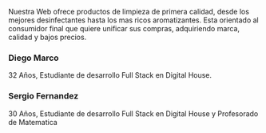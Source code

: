 Nuestra Web ofrece productos de limpieza de primera calidad, desde los mejores desinfectantes hasta los mas ricos aromatizantes. Esta orientado al consumidor final que quiere unificar sus compras, adquiriendo marca, calidad y bajos precios.

### Diego Marco

32 Años, Estudiante de desarrollo Full Stack en Digital House.

### Sergio Fernandez
30 Años, Estudiante de desarrollo Full Stack en Digital House y Profesorado de Matematica